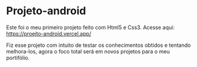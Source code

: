 # Projeto-android
 Este foi o meu primeiro projeto feito com Html5 e Css3.
 Acesse aqui: https://proejto-android.vercel.app/

 Fiz esse projeto com intuito de testar os conhecimentos obtidos e tentando melhora-los, agora o foco total será em novos projetos para o meu portifólio.
